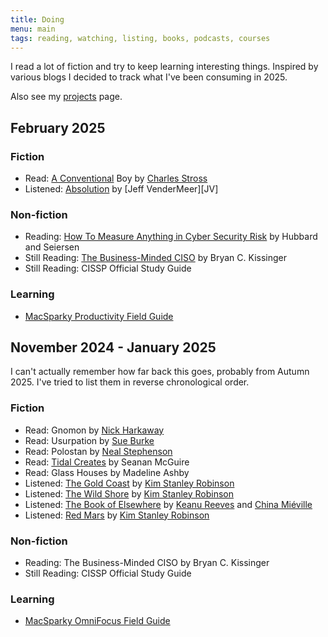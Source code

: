 ```yaml
---
title: Doing
menu: main
tags: reading, watching, listing, books, podcasts, courses
---
```


I read a lot of fiction and try to keep learning interesting things. Inspired
by various blogs I decided to track what I've been consuming in 2025. 

Also see my [projects](/projects) page.

## February 2025

### Fiction

* Read: [A Conventional](https://openlibrary.org/works/OL42402127W/Conventional_Boy) Boy by [Charles Stross][CS]
* Listened: [Absolution](https://openlibrary.org/works/OL38119014W/Absolution) by [Jeff VenderMeer][JV]

### Non-fiction

* Reading: [How To Measure Anything in Cyber Security Risk](https://openlibrary.org/works/OL20771426W/How_to_Measure_Anything_in_Cybersecurity_Risk) by Hubbard and Seiersen
* Still Reading: [The Business-Minded CISO](https://openlibrary.org/works/OL38655387W/Business-Minded_CISO) by Bryan C. Kissinger
* Still Reading: CISSP Official Study Guide

### Learning

* [MacSparky Productivity Field Guide](https://learn.macsparky.com/p/productivity-standard-25)

## November 2024 - January 2025

I can't actually remember how far back this goes, probably from Autumn 2025.
I've tried to list them in reverse chronological order.

### Fiction

* Read: Gnomon by [Nick Harkaway][NH]
* Read: Usurpation by [Sue Burke][SB]
* Read: Polostan by [Neal Stephenson][NS]
* Read: [Tidal Creates](https://openlibrary.org/works/OL37629138W/Tidal_Creatures) by Seanan McGuire
* Read: Glass Houses by Madeline Ashby
* Listened: [The Gold Coast](https://openlibrary.org/works/OL81663W/The_Gold_Coast) by [Kim Stanley Robinson][KSR]
* Listened: [The Wild Shore](https://openlibrary.org/works/OL81666W/The_Wild_Shore) by [Kim Stanley Robinson][KSR]
* Listened: [The Book of Elsewhere](https://openlibrary.org/works/OL37623744W/The_Book_of_Elsewhere) by [Keanu Reeves][KR] and [China Miéville][CM]
* Listened: [Red Mars](https://openlibrary.org/works/OL81665W/Red_Mars) by [Kim Stanley Robinson][KSR]

### Non-fiction

* Reading: The Business-Minded CISO by Bryan C. Kissinger
* Still Reading: CISSP Official Study Guide

### Learning

* [MacSparky OmniFocus Field Guide](https://learn.macsparky.com/p/of4-standard)

[CM]: https://openlibrary.org/authors/OL3075854A/China_Mi%C3%A9ville
[CS]: https://openlibrary.org/authors/OL343157A/Charles_Stross
[KR]: https://openlibrary.org/authors/OL7472608A/Keanu_Reeves
[KSR]: https://openlibrary.org/authors/OL19986A/Kim_Stanley_Robinson
[NH]: https://openlibrary.org/authors/OL5086141A/Nick_Harkaway
[NS]: https://openlibrary.org/authors/OL19430A/Neal_Stephenson
[SB]: https://openlibrary.org/authors/OL7532475A/Sue_Burke
[SM]: https://openlibrary.org/authors/OL9103233A/Seanan_McGuire
